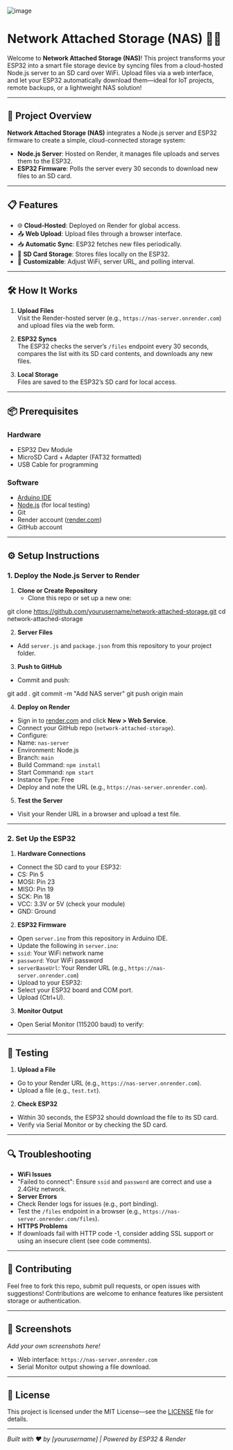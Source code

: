 ![image](https://github.com/user-attachments/assets/8c0c86e5-34e3-45ea-83dc-a9a94a2f9300)


# Network Attached Storage (NAS) 📡💾

Welcome to **Network Attached Storage (NAS)**! This project transforms your ESP32 into a smart file storage device by syncing files from a cloud-hosted Node.js server to an SD card over WiFi. Upload files via a web interface, and let your ESP32 automatically download them—ideal for IoT projects, remote backups, or a lightweight NAS solution!


---

## 🚀 Project Overview

**Network Attached Storage (NAS)** integrates a Node.js server and ESP32 firmware to create a simple, cloud-connected storage system:
- **Node.js Server**: Hosted on Render, it manages file uploads and serves them to the ESP32.
- **ESP32 Firmware**: Polls the server every 30 seconds to download new files to an SD card.

---

## 📋 Features
- 🌐 **Cloud-Hosted**: Deployed on Render for global access.
- 📤 **Web Upload**: Upload files through a browser interface.
- 📥 **Automatic Sync**: ESP32 fetches new files periodically.
- 💾 **SD Card Storage**: Stores files locally on the ESP32.
- 🔧 **Customizable**: Adjust WiFi, server URL, and polling interval.

---

## 🛠️ How It Works

1. **Upload Files**  
   Visit the Render-hosted server (e.g., `https://nas-server.onrender.com`) and upload files via the web form.

2. **ESP32 Syncs**  
   The ESP32 checks the server’s `/files` endpoint every 30 seconds, compares the list with its SD card contents, and downloads any new files.

3. **Local Storage**  
   Files are saved to the ESP32’s SD card for local access.


---

## 📦 Prerequisites

### Hardware
- ESP32 Dev Module
- MicroSD Card + Adapter (FAT32 formatted)
- USB Cable for programming

### Software
- [Arduino IDE](https://www.arduino.cc/en/software)
- [Node.js](https://nodejs.org) (for local testing)
- Git
- Render account ([render.com](https://render.com))
- GitHub account

---

## ⚙️ Setup Instructions

### 1. Deploy the Node.js Server to Render
1. **Clone or Create Repository**
   - Clone this repo or set up a new one:



git clone https://github.com/yourusername/network-attached-storage.git
cd network-attached-storage




2. **Server Files**
- Add `server.js` and `package.json` from this repository to your project folder.

3. **Push to GitHub**
- Commit and push:



git add .
git commit -m "Add NAS server"
git push origin main





4. **Deploy on Render**
- Sign in to [render.com](https://render.com) and click **New > Web Service**.
- Connect your GitHub repo (`network-attached-storage`).
- Configure:
- Name: `nas-server`
- Environment: Node.js
- Branch: `main`
- Build Command: `npm install`
- Start Command: `npm start`
- Instance Type: Free
- Deploy and note the URL (e.g., `https://nas-server.onrender.com`).

5. **Test the Server**
- Visit your Render URL in a browser and upload a test file.

---

### 2. Set Up the ESP32
1. **Hardware Connections**
- Connect the SD card to your ESP32:
- CS: Pin 5
- MOSI: Pin 23
- MISO: Pin 19
- SCK: Pin 18
- VCC: 3.3V or 5V (check your module)
- GND: Ground

2. **ESP32 Firmware**
- Open `server.ino` from this repository in Arduino IDE.
- Update the following in `server.ino`:
- `ssid`: Your WiFi network name
- `password`: Your WiFi password
- `serverBaseUrl`: Your Render URL (e.g., `https://nas-server.onrender.com`)
- Upload to your ESP32:
- Select your ESP32 board and COM port.
- Upload (Ctrl+U).

3. **Monitor Output**
- Open Serial Monitor (115200 baud) to verify:





---

## 🧪 Testing
1. **Upload a File**
- Go to your Render URL (e.g., `https://nas-server.onrender.com`).
- Upload a file (e.g., `test.txt`).

2. **Check ESP32**
- Within 30 seconds, the ESP32 should download the file to its SD card.
- Verify via Serial Monitor or by checking the SD card.

---

## 🔍 Troubleshooting
- **WiFi Issues**
- "Failed to connect": Ensure `ssid` and `password` are correct and use a 2.4GHz network.
- **Server Errors**
- Check Render logs for issues (e.g., port binding).
- Test the `/files` endpoint in a browser (e.g., `https://nas-server.onrender.com/files`).
- **HTTPS Problems**
- If downloads fail with HTTP code -1, consider adding SSL support or using an insecure client (see code comments).

---

## 🌟 Contributing
Feel free to fork this repo, submit pull requests, or open issues with suggestions! Contributions are welcome to enhance features like persistent storage or authentication.

---

## 📸 Screenshots
*Add your own screenshots here!*  
- Web interface: `https://nas-server.onrender.com`  
- Serial Monitor output showing a file download.

---

## 📜 License
This project is licensed under the MIT License—see the [LICENSE](LICENSE) file for details.

---

*Built with ❤️ by [yourusername] | Powered by ESP32 & Render*
